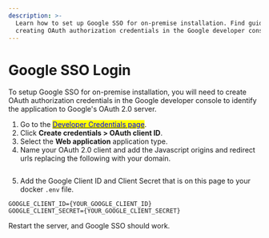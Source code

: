 ```yaml
---
description: >-
  Learn how to set up Google SSO for on-premise installation. Find guidelines on
  creating OAuth authorization credentials in the Google developer console.
---
```


# Google SSO Login

To setup Google SSO for on-premise installation, you will need to create OAuth authorization credentials in the Google developer console to identify the application to Google's OAuth 2.0 server.

1. Go to the [<mark style="color:blue;">Developer Credentials page</mark>](https://console.developers.google.com/apis/credentials).
2. Click **Create credentials > OAuth client ID**.
3. Select the **Web application** application type.
4. Name your OAuth 2.0 client and add the Javascript origins and redirect urls replacing the following with your domain.

<figure><img src="../../.gitbook/assets/Screen Shot 2022-05-10 at 11.28.34 AM.png" alt=""><figcaption></figcaption></figure>

5. Add the Google Client ID and Client Secret that is on this page to your docker `.env`  file.

```shell
GOOGLE_CLIENT_ID={YOUR_GOOGLE_CLIENT_ID}
GOOGLE_CLIENT_SECRET={YOUR_GOOGLE_CLIENT_SECRET}
```

Restart the server, and Google SSO should work.
